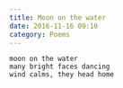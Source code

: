 ```yaml
---
title: Moon on the water
date: 2016-11-16 09:10
category: Poems
---
```


    moon on the water
    many bright faces dancing
    wind calms, they head home
